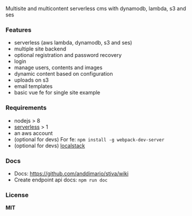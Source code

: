 Multisite and multicontent serverless cms with dynamodb, lambda, s3 and ses

### Features
- serverless (aws lambda, dynamodb, s3 and ses)
- multiple site backend
- optional registration and password recovery
- login
- manage users, contents and images
- dynamic content based on configuration
- uploads on s3
- email templates
- basic vue fe for single site example

### Requirements
- nodejs > 8
- [serverless](https://serverless.com/) > 1
- an aws account
- (optional for devs) For fe: `npm install -g webpack-dev-server`
- (optional for devs) [localstack](https://github.com/localstack/localstack)

### Docs
- Docs: https://github.com/anddimario/stiva/wiki
- Create endpoint api docs: `npm run doc`

### License
**MIT**
